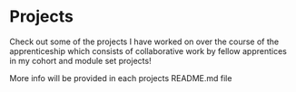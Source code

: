 # Projects
Check out some of the projects I have worked on over the course of the apprenticeship which consists of collaborative work by fellow apprentices in my cohort and module set projects!

More info will be provided in each projects README.md file
